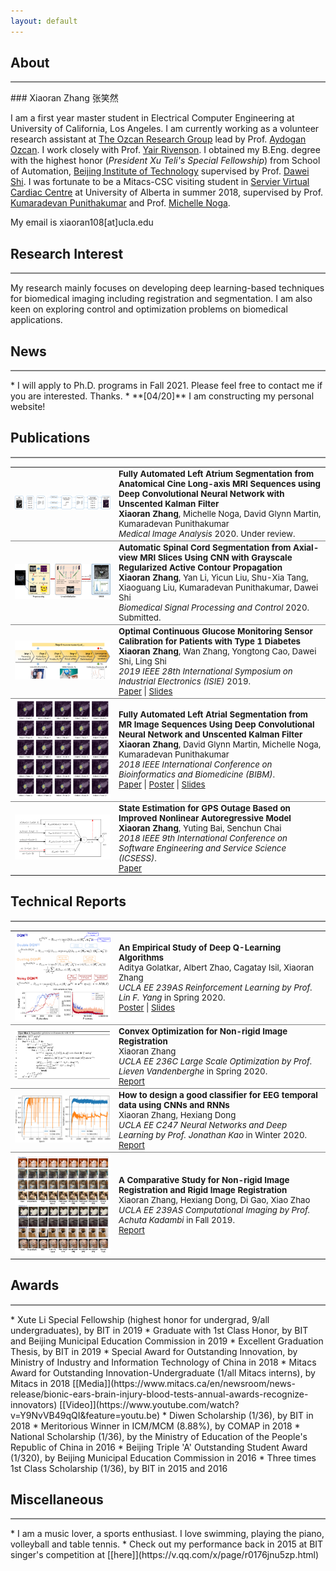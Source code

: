 ```yaml
---
layout: default
---
```



## About
<hr style="height:2px;border-width:0;color:gray;background-color:gray">
### Xiaoran Zhang 张笑然

I am a first year master student in Electrical Computer Engineering at University of California, Los Angeles. I am currently working as a volunteer research assistant at [The Ozcan Research Group](https://innovate.ee.ucla.edu/) lead by Prof. [Aydogan Ozcan](https://www.ee.ucla.edu/aydogan-ozcan/). I work closely with Prof. [Yair Rivenson](https://www.ee.ucla.edu/yair%20rivenson/). I obtained my B.Eng. degree with the highest honor (_President Xu Teli's Special Fellowship_) from School of Automation, [Beijing Institute of Technology](http://www.bit.edu.cn/) supervised by Prof. [Dawei Shi](http://www.escience.cn/people/dshi/index.html;jsessionid=5E27F4F80FFD767E21F2D439C6C9ADAB-n1). I was fortunate to be a Mitacs-CSC visiting student in [Servier Virtual Cardiac Centre](http://spaces.facsci.ualberta.ca/svcc) at University of Alberta in summer 2018, supervised by Prof. [Kumaradevan Punithakumar](https://sites.ualberta.ca/~punithak/) and Prof. [Michelle Noga](https://spaces.facsci.ualberta.ca/svcc/team/).

My email is xiaoran108[at]ucla.edu

## Research Interest
<hr style="height:2px;border-width:0;color:gray;background-color:gray">
My research mainly focuses on developing deep learning-based techniques for biomedical imaging including registration and segmentation. I am also keen on exploring control and optimization problems on biomedical applications.

## News
<hr style="height:2px;border-width:0;color:gray;background-color:gray">
* I will apply to Ph.D. programs in Fall 2021. Please feel free to contact me if you are interested. Thanks.
* **[04/20]** I am constructing my personal website! 

<style type="text/css">
	table.pub_table {
		width: 100%;
		font-size: 10pt;
    }
	td.pub_td1_nl {
        width: 33%;
        border-bottom: 0px solid gray;
    }
    td.pub_td1_l {
        width: 33%;
        border-bottom: 1px solid gray;
    }
    td.pub_td2_nl {
        width: 67%;
        border-bottom: 0px solid gray;
	}
	td.pub_td2_l {
        width: 67%;
        border-bottom: 1px solid gray;
    }
</style>



<body>
<div class='section_div' id="papers">

<h2>Publications</h2>
<hr style="height:2px;border-width:0;color:gray;background-color:gray">
<table class="pub_table">
<!-- <tr><td class="year_heading">2019<hr class="year_hr_wteaser"></td></tr> -->
<tr>
	<td class="pub_td1_l"><div class="LA_div"><img class="LA_img" src="/assets/img/LA_seg_2020.png"/></div></td>
	<td class="pub_td2_l"><b>Fully Automated Left Atrium Segmentation from Anatomical Cine Long-axis MRI Sequences using Deep Convolutional Neural Network with Unscented Kalman Filter</b>
    <br><b>Xiaoran Zhang</b>, Michelle Noga, David Glynn Martin, Kumaradevan Punithakumar
    <br><i>Medical Image Analysis</i> 2020. Under review.
    </td>
</tr>
<tr>
	<td class="pub_td1_l"><div class="Spinal_div"><img class="Spinal_img" src="/assets/img/Spinal_seg_2020.png"/></div></td>
	<td class="pub_td2_l"><b>Automatic Spinal Cord Segmentation from Axial-view MRI Slices Using CNN with Grayscale Regularized Active Contour Propagation</b>
    <br><b>Xiaoran Zhang</b>, Yan Li, Yicun Liu, Shu-Xia Tang, Xiaoguang Liu, Kumaradevan Punithakumar, Dawei Shi
    <br><i>Biomedical Signal Processing and Control</i> 2020. Submitted.</td>
</tr>
<tr>
	<td class="pub_td1_l"><div class="ISIE_div"><img class="ISIE_img" src="/assets/img/ISIE_2019.png"/></div></td>
	<td class="pub_td2_l"><b>Optimal Continuous Glucose Monitoring Sensor Calibration for Patients with Type 1 Diabetes</b>
    <br><b>Xiaoran Zhang</b>, Wan Zhang, Yongtong Cao, Dawei Shi, Ling Shi
    <br><i>2019 IEEE 28th International Symposium on Industrial Electronics (ISIE)</i> 2019.
    <br><a href="https://ieeexplore.ieee.org/abstract/document/8781401">Paper</a> | <a href="/assets/file/IEEE_ISIE_slides.pdf">Slides</a>
    </td>
</tr>
<tr>
	<td class="pub_td1_l"><div class="BIBM_div"><img class="BIBM_img" src="/assets/img/BIBM_2018.png"/></div></td>
	<td class="pub_td2_l"><b>Fully Automated Left Atrial Segmentation from MR Image Sequences Using Deep Convolutional Neural Network and Unscented Kalman Filter</b>
    <br><b>Xiaoran Zhang</b>, David Glynn Martin, Michelle Noga, Kumaradevan Punithakumar
    <br><i>2018 IEEE International Conference on Bioinformatics and Biomedicine (BIBM)</i>.
    <br><a href="https://ieeexplore.ieee.org/abstract/document/8621570">Paper</a> | <a href="/assets/file/Mitacs_poster.pdf">Poster</a> | <a href="/assets/file/IEEE_BIBM_slides.pdf">Slides</a>
    </td>

</tr>

<tr>
	<td class="pub_td1_nl"><div class="ICSESS_div"><img class="ICSESS_img" src="/assets/img/ICSESS_2018.png"/></div></td>
	<td class="pub_td2_nl"><b>State Estimation for GPS Outage Based on Improved Nonlinear Autoregressive Model</b>
    <br><b>Xiaoran Zhang</b>, Yuting Bai, Senchun Chai
    <br><i>2018 IEEE 9th International Conference on Software Engineering and Service Science (ICSESS)</i>.
    <br><a href="https://ieeexplore.ieee.org/abstract/document/8663875">Paper</a>
    </td>
</tr>
</table>

<h2>Technical Reports</h2>
<hr style="height:2px;border-width:0;color:gray;background-color:gray">
<table class="pub_table">
<tr>
	<td class="pub_td1_l"><div class="239ASRL"><img class="239ASRL_img" src="/assets/img/239ASRL.png"/></div></td>
	<td class="pub_td2_l"><b>An Empirical Study of Deep Q-Learning Algorithms</b>
    <br>Aditya Golatkar, Albert Zhao, Cagatay Isil, Xiaoran Zhang
    <br><i>UCLA EE 239AS Reinforcement Learning by Prof. Lin F. Yang</i> in Spring 2020.
    <br><a href="/assets/file/239ASRL_poster.pdf">Poster</a> | <a href="/assets/file/239ASRL_slides.pdf">Slides</a>
    </td>
</tr>
<tr>
	<td class="pub_td1_l"><div class="236C"><img class="236C" src="/assets/img/236C.png"/></div></td>
	<td class="pub_td2_l"><b>Convex Optimization for Non-rigid Image Registration</b><br>Xiaoran Zhang
    <br><i>UCLA EE 236C Large Scale Optimization by Prof. Lieven Vandenberghe</i> in Spring 2020.
    <br><a href="/assets/file/236C.pdf">Report</a></td>
</tr>
<tr>
	<td class="pub_td1_l"><div class="C247"><img class="C247" src="/assets/img/C247.png"/></div></td>
	<td class="pub_td2_l"><b>How to design a good classifier for EEG temporal data using CNNs and RNNs</b>
    <br>Xiaoran Zhang, Hexiang Dong<br><i>UCLA EE C247 Neural Networks and Deep Learning by Prof. Jonathan Kao</i> in Winter 2020.
    <br><a href="/assets/file/C247.pdf">Report</a></td>
</tr>
<tr>
	<td class="pub_td1_nl"><div class="239AS"><img class="239AS_img" src="/assets/img/239AS.png"/></div></td>
	<td class="pub_td2_nl"><b>A Comparative Study for Non-rigid Image Registration and Rigid Image Registration</b>
    <br>Xiaoran Zhang, Hexiang Dong, Di Gao, Xiao Zhao
    <br><i>UCLA EE 239AS Computational Imaging by Prof. Achuta Kadambi</i> in Fall 2019.
    <br><a href="https://arxiv.org/pdf/2001.03831.pdf">Report</a></td>
</tr>
</table>
</div>
</body>


## Awards
<hr style="height:2px;border-width:0;color:gray;background-color:gray">
* Xute Li Special Fellowship (highest honor for undergrad, 9/all undergraduates), by BIT in 2019
* Graduate with 1st Class Honor, by BIT and Beijing Municipal Education Commission in 2019
* Excellent Graduation Thesis, by BIT in 2019 
* Special Award for Outstanding Innovation, by Ministry of Industry and Information Technology of China in 2018
* Mitacs Award for Outstanding Innovation-Undergraduate (1/all Mitacs interns), by Mitacs in 2018 [[Media]](https://www.mitacs.ca/en/newsroom/news-release/bionic-ears-brain-injury-blood-tests-annual-awards-recognize-innovators) [[Video]](https://www.youtube.com/watch?v=Y9NvVB49qQI&feature=youtu.be)
* Diwen Scholarship (1/36), by BIT in 2018
* Meritorious Winner in ICM/MCM (8.88%), by COMAP in 2018
* National Scholarship (1/36), by the Ministry of Education of the People's Republic of China in 2016
* Beijing Triple 'A' Outstanding Student Award (1/320), by Beijing Municipal Education Commission in 2016
* Three times 1st Class Scholarship (1/36), by BIT in 2015 and 2016

## Miscellaneous
<hr style="height:2px;border-width:0;color:gray;background-color:gray">
* I am a music lover, a sports enthusiast. I love swimming, playing the piano, volleyball and table tennis.
* Check out my performance back in 2015 at BIT singer's competition at [[here]](https://v.qq.com/x/page/r0176jnu5zp.html)




